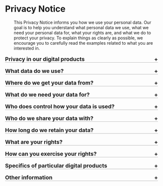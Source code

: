 <style>

details>summary {
  list-style-type: none;
  outline: none;
  cursor: pointer;
  border-bottom: 1px solid rgb(0, 0, 0, 0.3); 
 
}

details>summary::-webkit-details-marker {
  display: none;
}

details>summary::after{
  content: '+ ';
  float: right;
}

details[open]>summary::after{
  content: '- ';
  float: right;

}

details[open]>summary {
  margin-bottom: 0.5rem;
}

</style>

# Privacy Notice 

<div style="margin-left: 3vw">This Privacy Notice informs you how we use your personal data. Our goal is to help you understand what personal data we use, what we need your personal data for, what your rights are, and what we do to protect your privacy. To explain things as clearly as possible, we encourage you to carefully read the examples related to what you are interested in.</div>
<br>

<details><summary style="font-size: 18px; font-weight: bold">Privacy in our digital products</summary>
<p style="margin-left: 3vw"> We provide you with products and services in the digital environment. To make this Privacy Notice easier to understand, we will use the term “digital products” in this text for our following digital products and services: 
<ul style="margin-left: 5vw"> 
   <li>your digital Škoda ID account,   <a href="#skoda_id" style="text-decoration:none"><span style="border:2px solid Tomato; border-radius: 50%; background: White; color: Tomato; font-weight: bold"> &nbsp;&nbsp;?&nbsp;&nbsp;</span></a></li>
   <li>Škoda Digital Connectivity Services,</li>
   <li>car configurator on ŠKODA AUTO website.</li>
</ul>
</p>
<details> <summary style="margin-left:3vw; font-weight:bold" id="skoda_id"><span style="border:2px solid Tomato; border-radius: 50%; background: White; color: Tomato; font-weight: bold"> &nbsp;&nbsp;?&nbsp;&nbsp;</span> What is Škoda ID?</summary>
<p style="margin-left:5vw">Škoda ID is your account profile which you set up to use our digital products. We store your personal data in Škoda ID and our digital products access them whenever they are necessary to ensure full functionality of the digital products.</p>
</details>
</details>
<br>
<details><summary style="font-size: 18px; font-weight: bold">What data do we use?</summary>
<p style="margin-left: 3vw">We use your personal data, so that you can enjoy full functionality of our digital products. We only use personal data which are necessary to do so. For all our digital products we need these personal data:</p>
<ul style="margin-left: 5vw">
   <li>Identification data (first name, surname, country, login name, language, addressing)</li>
   <li>Contact information (e-mail address, phone number)</li>
   <li>Preferred contact channel</li>
   <li>Identification of your preferred dealer</li>
   <li>Technical information on the product (VIN number of your car and registration plate number).</li>
</ul>
<p style="margin-left: 3vw"> If you want to use a specific digital product, we may require additional personal data from you so that you could use that digital product to its full extent. If you want to know more about how we use your personal data in a specific digital product, you can learn more below in the section <a href="#tp_specific"; style="color: DodgerBlue">Specifics of particular digital products</a>.</p>

<p style="margin-left: 3vw">As we care about your privacy, in some cases we may specifically ask for your permission to access some of your data if you want to use a particular functionality of a digital product.</p>

<p style="margin-left: 3vw">Also please stay assured that you can control what personal data we use by deciding which digital product you want to use. We always inform you what personal data we need when you use a digital product for the first time.</p>
</details>
<br>
<details><summary style="font-size: 18px; font-weight: bold">Where do we get your data from?</summary>
<p style="margin-left: 3vw">We get your personal data directly from you. Primarily, we get your personal data from the following sources: </p>
 
<p style="margin-left: 3vw; font-weight: bold">Data provided when registering in Škoda ID account </p>
 
<p style="margin-left: 5vw">When you want to use any of our digital product, it is necessary to create your Škoda ID account. As a part of your registration, you fill in basic personal data in Škoda ID to provide you with single sign-on solution to our digital products. </p>
 
<p style="margin-left: 3vw; font-weight: bold">Data collected from website browsing and use of applications </p>
 
<p style="margin-left: 5vw">If you use some of the digital products, we may use cookie or similar technology to collect data about you via the browser. For more information about our cookie policy, you can visit <a href="https://www.skoda-auto.cz/sluzby/cookie-settings-en"; style="color: DodgerBlue">Cookie Settings</a>. <a href="#cookies" style="text-decoration:none"> <span style="border:2px solid Tomato; border-radius: 50%; background: White; color: Tomato; font-weight: bold"> &nbsp;&nbsp;?&nbsp;&nbsp;</span></a> </p>

<p style="margin-left: 5vw">Similarly, if you use any digital products in form of a mobile app, we may need to use data which originated during your usage of the app, such as location or technical data.</p>

<p style="margin-left: 5vw">If you want to know, what digital products use cookies, locations, please visit <a href="#tp_specific"; style="color: DodgerBlue">Specifics of particular digital products</a>.</p>

<p style="margin-left: 3vw; font-weight: bold">Data inserted into applications </p>
 
<p style="margin-left: 5vw">In order to provide all functionalities of our digital products, we may also use data which you inserted into our applications, such as your favourite vehicle dealer. </p>
 
<p style="margin-left: 3vw; font-weight: bold">Data collected from our mutual communication </p>
 
<p style="margin-left: 5vw">When we communicate with you either directly or via a dealer, we may use your data which we obtained during our communication and interaction with you to assist you with provision of our digital products.</p>
 
<p style="margin-left: 3vw; font-weight: bold">Data collected from your vehicle</p>

<p style="margin-left: 5vw">Personal data also originate when you drive your vehicle. For example, a functionality that creates a logbook of your travels may generate such data which originate when you drive Škoda car. We may also use such data which originated when you were driving your vehicle to provide you with such a digital product.</p>
<details> <summary style="margin-left:3vw; font-weight: bold" id="cookies"><span style="border:2px solid Tomato; border-radius: 50%; background: White; color: Tomato; font-weight: bold"> &nbsp;&nbsp;?&nbsp;&nbsp;</span> What are cookies? </summary>

<p style="margin-left: 5vw">Cookies are small blocks of data created by a web server (while you are browsing a website) and placed on your device, used to access a website (such as computer or smartphone). If you use any of the digital products by using a web browser, we may also use the data about you collected via the browser (cookies). The cookie technology helps us, in particular, to enable some functionalities of the website, better understand your behaviour, analyse the effectiveness of advertisements, combat fraud, or fulfil other important roles. For example, we may use cookies to make the content and ads you see more relevant to you. However, we will only use cookies if you give us the consent to use your cookies via the cookie consent tool on our websites. For more information about our cookie policy, you can visit <a href="https://www.skoda-auto.cz/sluzby/cookie-settings-en"; style="color: DodgerBlue">Cookie Settings</a>.</p>
</details>
</details>


<br>
<details><summary style="font-size: 18px; font-weight: bold">What do we need your data for?</summary>
<p style="margin-left: 3vw">We use your data, but only to the necessary extent for the following reasons:</p>
<p style="margin-left: 3vw; font-weight: bold">Provision of our digital products</p>
<p style="margin-left: 5vw">Our use of your data is necessary for provision of our performance and keeping our promise when you agree to terms and conditions of use of digital products. If you want to use our digital products, we need to collect and use your data. Without using your personal data, we cannot ensure full functionality of our digital products. Our use of your personal data is a contractual requirement, and therefore, if you do not give us your personal data, in many cases we might not be able to deliver our digital services or respond to your requests. Please be also aware that specific digital products may require specific personal data in order to be used.</p>

<p style="margin-left: 3vw; font-weight: bold">Maintenance and support</p>

<p style="margin-left: 5vw">It is also necessary for performance of said contract to use your data in order to maintain our digital products and provide you with our support. We use your data to ensure our digital products work as intended, to collect feedback and complaints and to bring you better versions of our current digital products. This includes primarily updating, troubleshooting, securing, and providing support to you. This ensures better user experience and full functionality of our digital products.</p>

<p style="margin-left: 3vw; font-weight: bold">Improvement and enhancement of our digital products</p>

<p style="margin-left: 5vw">We strive to continuously improve and enhance our digital products as well as to develop new ones. We are keen on bringing you the best digital experience. Therefore, our legitimate interest is to monitor and evaluate your use of our digital products so we could tailor our digital products for the utmost benefit of our customers. In order to enable growth of our distribution network and to bring you digital products of the highest quality, we may share your data with our distribution network of local car importers, your dealers and service partners. For example, we may share the identification of your preferred service partner with our local car importers in your country. Members of our distribution network will inform you and ask for your consent, if necessary, when they use your data for other purposes.</p>
</details>
<br>
<details><summary style="font-size: 18px; font-weight: bold">Who does control how your data is used?</summary>
<p style="margin-left: 3vw">We control how your data is used. We are the company ŠKODA AUTO a.s., with its registered seat at tř. Václava Klementa 869, Mladá Boleslav II, 293 01 Mladá Boleslav, Identification No.: 00177041, registered in the Commercial Register kept by the Municipal Court in Prague under Section B, File No. 332.</p>
<p style="margin-left: 3vw">We are part of the Volkswagen Group.</p>
</details>
<br>
<details><summary style="font-size: 18px; font-weight: bold">Who do we share your data with?</summary>
<p style="margin-left: 3vw; font-weight: bold">With your consent</p>

<p style="margin-left: 5vw">We highly respect your personal data. Generally, we disclose your data when we have your consent.</p>

<p style="margin-left: 5vw">Without your consent, we disclose your data to third parties only if it is necessary for the following reasons:</p>

<p style="margin-left: 3vw; font-weight: bold">Your use of a third-party service</p>

<p style="margin-left: 5vw">If you use our digital products in connection with a third party's service (for example, log-in via Facebook, financial services, or electric chargers), we will disclose your data only if this is necessary for the use of the third party's service and the use of your data is therefore necessary to enable functionality of the digital products. Do you want to know more? <a href="#tp_know_more"; style="text-decoration:none"><span style="border:2px solid Tomato; border-radius: 50%; background: White; color: Tomato; font-weight: bold"> &nbsp;&nbsp;?&nbsp;&nbsp;</span></a></p>


<details> <summary style="margin-left:3vw; font-weight: bold" id="tp_know_more"><span style="border:2px solid Tomato; border-radius: 50%; background: White; color: Tomato; font-weight: bold"> &nbsp;&nbsp;?&nbsp;&nbsp;</span> Learn more:</summary>
<p style="margin-left: 5vw">We may disclose your data to the relevant companies of the <span style="font-weight: bold">Volkswagen Group</span> which host some of the digital products. Furthermore, we may disclose your data to selected members of our <span style="font-weight: bold">distribution network</span> which is essential to enjoy full possibilities of our digital products, for example when you share with us who your preferred dealer is, or when it represents our legitimate interest. In addition, some of our digital products (or some of their functionalities) are provided to us by third parties, who we need to share the necessary set of personal data with. Otherwise, you would not be able to use such functionalities.</p>
</details>
<p style="margin-left: 3vw; font-weight: bold">To comply with legal requirements</p>

<p style="margin-left: 5vw">Upon the request, we may disclose your data to public authorities (courts, the Police of the Czech Republic and other law enforcement agencies). We disclose your data only to the necessary extent and within the boundaries of law.</p>

<p style="margin-left: 3vw; font-weight: bold">Transfer to third countries</p>
<p style="margin-left: 5vw">Currently, we do not share your personal data with any recipients in countries outside the European Union and the European Economic Area.</p>
</details>
<br>
<details><summary style="font-size: 18px; font-weight: bold">How long do we retain your data?</summary>

<p style="margin-left: 5vw">Generally, we will retain your data until the agreement on provision of digital products between us is terminated and for the subsequent necessary archiving period. In case of the improvement and enhancement of our digital products, we do not use your data for more than one month.</p>

<p style="margin-left: 3vw; font-weight: bold">Automatic deletion after long-term inactivity</p>

<p style="margin-left: 5vw">In case of your inactivity, we will notify you no later than 4 years and 6 months after we became aware of your last activity. Then we may set your account as deactivated and archived. Unless you actively react to the notification, we will deactivate your account and archive it for the period of 11 years, after which we will delete all your personal data.</p>

<p style="margin-left: 3vw; font-weight: bold">Your choice of deletion</p>
<p style="margin-left: 5vw">We will also delete your personal data gathered and used by your Škoda ID upon your request, i.e., if you delete your Škoda ID through the Škoda ID profile portal. </p>
<p style="margin-left: 5vw">However, we will retain some data for longer period of time if it is necessary for our other legitimate legal or business purposes (such as for financial record-keeping or to finish open business transactions), until the relevant purpose will have been accomplished.</p>
</details>
<br>
<details><summary style="font-size: 18px; font-weight: bold">What are your rights?</summary>
<p style="margin-left: 3vw">Upon your request, we will provide you with response within 30 days. In case of more demanding request, we are allowed to extend the period, but in any case, we will let you know.</p>
<p style="margin-left: 3vw">In connection with your personal data, you have the following rights:</p>

<details> <summary style="margin-left:3vw; font-weight: bold">Access to your personal data</summary>

<p style="margin-left: 5vw">You have the right to know if we use your data. If you ask us, we will tell you if we use your data or not. If yes, you can also ask us to obtain information about our use of your data and obtain a copy of data we use. You may also access such information via your Škoda ID account.</p>
</details>
<br>
<details> <summary style="margin-left:3vw; font-weight: bold">Withdraw your consent at any time</summary>

<p style="margin-left: 5vw">You have the right to withdraw consent where you have previously given your consent to the use of your data. The withdrawal of consent does not mean that the prior use of your data before the withdrawal is unlawful, but we will not use your data for the reasons for which you withdrew the consent anymore.
</p>
</details>
<br>

<details> <summary style="margin-left:3vw; font-weight: bold">Verify and seek rectification</summary>

<p style="margin-left: 5vw">You have the right to verify the accuracy of your data and ask us to update or correct the data we currently use.
</p>
</details>
<br>
<details> <summary style="margin-left:3vw; font-weight: bold">Have your personal data deleted</summary>

<p style="margin-left: 5vw">You have the right, in certain situations, to ask for the erasure of your data which we retain. This right applies for example, when you withdraw your consent or when the data is no longer necessary for the reason, for which we collected or used them. We strive to erase your data always when they are no longer needed. However, please bear in mind that there are situations, in which we are not able or allowed to delete your personal data.
</p>
</details>
<br>

<details> <summary style="margin-left:3vw; font-weight: bold">Restrict our use of your personal data</summary>

<p style="margin-left: 5vw">You have the right, in certain situations, to restrict our use of your data. This right applies for example, when you contest the accuracy of the data or when our use of your data is unlawful.
</p>
</details>
<br>

<details> <summary style="margin-left:3vw; font-weight: bold">Receive your personal data and have it transferred to another controller</summary>

<p style="margin-left: 5vw">You have the right to receive your data in a structured, commonly used, and machine-readable format and, if technically feasible, to have it transmitted to another controller without any hindrance.
</p>
</details>
<br>

<details> <summary style="margin-left:3vw; font-weight: bold">Object to our use of your personal data</summary>

<p style="margin-left: 5vw">You have the right to object, for reasons relating to your particular situation, to our use of your data which is based on our legitimate interests. If you object to our use of your data, we will not use your data until we decide on the rightfulness of your objection.
</p>
</details>
</details>
<br>

<details><summary style="font-size: 18px; font-weight: bold">How can you exercise your rights?</summary>

<p style="margin-left: 3vw">If you have any questions about our use or protection of your data or if you want to exercise any of your rights, you can contact us:</p>

<div style="margin-left: 3vw"> <div style="border:2px solid rgb(211, 211, 211, 0.3); width: 300px; height: 150px; border-radius: 2.5%; color: Black; float:left;">
<span style="font-weight: bold; margin-left: 2vw">Electronically: </span>
<ul style="margin-left: 2vw"><li><a href="http://www.skoda-auto.com/data-privacy">http://www.ŠKODA-auto.com/data-privacy</a></li>
<li>via Škoda ID Portal at <a href="https://skodaid.vwgroup.io">https://Škodaid.vwgroup.io</a></li></ul></div>

<div style="margin-left:2vw; border:2px solid rgb(211, 211, 211, 0.3); width: 300px; height: 150px; border-radius: 2.5%; color: Black; float:left;">
<span style="font-weight: bold; margin-left: 2vw">By phone: </span>
<ul style="margin-left: 2vw"> <li>800 600 000</li></ul></div>
<br><br><br><br><br><br><br>

<div style="border:2px solid rgb(211, 211, 211, 0.3); width: 300px; height: 150px; border-radius: 2.5%; color: Black; float:left;">
<span style="font-weight: bold; margin-left: 2vw">By mail: </span>
<ul style="margin-left: 2vw"> <li>ŠKODA AUTO a.s., tř. Václava Klementa 869, Mladá Boleslav II, 293 01 Mladá Boleslav, Czech Republic</li></ul></div>
<br><br><br><br><br><br><br> </div>

<p style="margin-left: 3vw">We may charge a reasonable fee when your requests are apparently unfounded or excessive considering connected administrative costs.</p>

<p style="margin-left: 3vw; font-weight: bold">Data Protection Officer</p>

<p style="margin-left: 3vw">If you have a question about protection of your data, you can also directly contact our Data Protection Officer:
</p>

<div style="margin-left: 3vw"> <div style="border:2px solid rgb(211, 211, 211, 0.3); width: 300px; height: 150px; border-radius: 2.5%; color: Black; float:left;">
<span style="font-weight: bold; margin-left: 2vw">Online: </span>
<ul style="margin-left: 2vw"><li><a href="http://www.skoda-auto.com/data-privacy">http://www.ŠKODA-auto.com/data-privacy</a></li>
</div>

<div style="margin-left:2vw; border:2px solid rgb(211, 211, 211, 0.3); width: 300px; height: 150px; border-radius: 2.5%; color: Black; float:left;">
<span style="font-weight: bold; margin-left: 2vw">By e-mail: </span>
<ul style="margin-left: 2vw"> <li><a href="mailto:dpo@skoda-auto.cz">dpo@ŠKODA-auto.cz</a></li></ul></div></div>
<br><br><br><br><br><br><br>

<p style="margin-left: 3vw; font-weight: bold">Lodging a complaint</p>
<p style="margin-left: 3vw">In case you disagree with our usage or protection of your data, you can lodge a complaint with the Data Protection Officer (DPO) of ŠKODA AUTO or a supervisory authority:</p>

<div style="margin-left: 3vw"> <div style="border:2px solid rgb(211, 211, 211, 0.3); width: 300px; height: 175px; border-radius: 2.5%; color: Black; float:left;">
<span style="font-weight: bold; margin-left: 2vw">By mail: </span>
<ul style="margin-left: 2vw"><li>Office for Personal Data Protection, Pplk. Sochora 27, 170 00 Prague 7, The Czech Republic</li>
<li>via Škoda ID Portal at <a href="https://skodaid.vwgroup.io">https://Škodaid.vwgroup.io</a></li></ul></div>

<div style="margin-left:2vw; border:2px solid rgb(211, 211, 211, 0.3); width: 300px; height: 175px; border-radius: 2.5%; color: Black; float:left;">
<span style="font-weight: bold; margin-left: 2vw">By phone: </span>
<ul style="margin-left: 2vw"> <li>+420 234 665 111</li></ul></div>
<br><br><br><br><br><br><br>

<div style="border:2px solid rgb(211, 211, 211, 0.3); width: 300px; height: 150px; border-radius: 2.5%; color: Black; float:left;">
<span style="font-weight: bold; margin-left: 2vw">Online: </span>
<ul style="margin-left: 2vw"> <li><a href="http://www.uoou.cz/en">http://www.uoou.cz/en</a></li></ul></div>
<br><br><br><br><br><br><br> </div>
</details>
<br>

<details><summary style="font-size: 18px; font-weight: bold" id="tp_specific">Specifics of particular digital products</summary>
<p style="margin-left: 3vw">Each of our digital products may need an additional set of your personal data to provide a full and quality experience. Also, some of our digital products may require sharing your data with a particular third-party provider of services. You can see all such differences below.</p>
<p style="margin-left: 3vw">Our digital products include in particular:</p>

<p style="margin-left: 3vw; font-weight: bold">Škoda Digital Connectivity Services</p>

<p style="margin-left: 5vw">Škoda Digital Connectivity Services enable you to access a wide range of services or features, such as verification of the vehicle status, getting up-to-date information including current driving data, inclusive statistics (both in retrospect and in real time), journey logging, trip planning or assistance services.  <a href="#dcs" style="text-decoration:none"><span style="border:2px solid Tomato; border-radius: 50%; background: White; color: Tomato; font-weight: bold"> &nbsp;&nbsp;?&nbsp;&nbsp;</span></a></p>
<details> <summary style="margin-left:3vw; font-weight:bold" id="dcs"><span style="border:2px solid Tomato; border-radius: 50%; background: White; color: Tomato; font-weight: bold"> &nbsp;&nbsp;?&nbsp;&nbsp;</span> Learn more:</summary>

<p style="margin-left: 5vw; font-weight: bold">This digital product enables you to use the following functionalities:</p>
<ul style="margin-left: 7vw">
   <li>to check the condition of your vehicle concerning mileage, fuel range and maintenance interval;</li>
   <li>to visualise current vehicle alerts and/or any service needs and administer them;</li>
   <li>to track all your trips, with simple switching between business and private travel inclusive all available details and route information;</li>
   <li>to make your trip planning via Mobile Application easier when it allows you to search and display nearby points of interest;</li>
   <li>submit your feedback (positive, neutral or negative) regarding your car directly to ŠKODA AUTO</li>
</ul>
<p style="margin-left: 5vw; font-weight: bold">Data used</p>
<p style="margin-left: 7vw">In order to provide you with our Škoda Digital Connectivity Services, we may need to use also the following personal data:</p>
<ul style="margin-left: 7vw">
   <li>Identification data: country, person identifier (assigned by us)</li>
   <li>Descriptive data: logbook of your travels</li>
   <li>Communication and interaction data: photos, videos</li>
   <li>Technical information on the product: Information on how the item is used (e.g. vehicles), technical description of the item (e.g. vehicle model and colour)</li>
   <li>Localisation data: based on GPS or beacon technology  <a href="#gps"style="text-decoration:none"><span style="border:2px solid Tomato; border-radius: 50%; background: White; color: Tomato; font-weight: bold"> &nbsp;&nbsp;?&nbsp;&nbsp;</span></a></li>
</ul>
<details> <summary style="margin-left:5vw; font-weight:bold" id="gps"><span style="border:2px solid Tomato; border-radius: 50%; background: White; color: Tomato; font-weight: bold"> &nbsp;&nbsp;?&nbsp;&nbsp;</span> Why do we need location data?</summary>

<p style="margin-left: 7vw">We need your <span style="font-weight: bold">location data</span> to ensure full functionality of the following Škoda Connectivity Services functionalities:</p>
<ul style="margin-left: 9vw">
   <li>to track all your trips, with simple switching between business and private travel inclusive all available details and route information;</li>
   <li>to make your trip planning via Mobile Application easier as it allows you to search and display nearby points of interest</li>
</ul>
</details>
<br>

<p style="margin-left: 5vw; font-weight: bold">Sharing of your data</p>
<p style="margin-left: 7vw">In order to provide you with digital product Škoda Digital Connectivity Services, we may disclose your data also to providers of Škoda Digital Connectivity Services (such as IT or delivery services providers).</p>
</details>

<p style="margin-left: 3vw; font-weight: bold">Car configurator on ŠKODA AUTO website</p>
<p style="margin-left: 5vw">Car configurator is a web-based platform for configuration of vehicles which enables you to build your own car in a few simple steps by selecting features of your perfect car.  <a href="#cc"style="text-decoration:none"><span style="border:2px solid Tomato; border-radius: 50%; background: White; color: Tomato; font-weight: bold"> &nbsp;&nbsp;?&nbsp;&nbsp;</span></a></p>

<details> <summary style="margin-left:3vw; font-weight:bold" id="cc"><span style="border:2px solid Tomato; border-radius: 50%; background: White; color: Tomato; font-weight: bold"> &nbsp;&nbsp;?&nbsp;&nbsp;</span> Learn more:</summary>

<p style="margin-left: 5vw; font-weight: bold">Saving of your car configuration</p>
<p style="margin-left: 7vw;">If you log in to your account, we will save your car configuration and send it to you via e-mail.</p>
<p style="margin-left: 5vw; font-weight: bold">Sharing of your data</p>
<p style="margin-left: 7vw;">In order to provide you with Car Configurator product, we may disclose your data also to a provider of financial services.</p>
</details>
<p style="margin-left: 3vw; font-weight: bold">Škoda ID Account</p>
<p style="margin-left: 5vw">Škoda ID is your personal account in the digital world of ŠKODA AUTO which gives you a unified means to sign up to our digital products.  <a href="#skoda_id_account"style="text-decoration:none"><span style="border:2px solid Tomato; border-radius: 50%; background: White; color: Tomato; font-weight: bold"> &nbsp;&nbsp;?&nbsp;&nbsp;</span></a></p>

<details> <summary style="margin-left:3vw; font-weight:bold" id="skoda_id_account"><span style="border:2px solid Tomato; border-radius: 50%; background: White; color: Tomato; font-weight: bold"> &nbsp;&nbsp;?&nbsp;&nbsp;</span> Learn more:</summary>

<p style="margin-left: 5vw; font-weight: bold">Data used</p>
<p style="margin-left: 7vw;">In order to provide you with full experience of your Škoda ID account which could give you an unified identity within the ŠKODA AUTO environment and ease your use of variety of our digital products, we may need to use also the following personal data:</p>
<ul style="margin-left:9vw">
   <li>Identification data: birth name, date and place of birth, country, person identifier (assigned by us). </li>
</ul>
<p style="margin-left: 5vw; font-weight: bold">Sharing of your data</p>
<p style="margin-left: 7vw;">In order to provide you with digital product Škoda ID account, we may disclose your data also the company hosting the digital product: Amazon Web Services EMEA SARL, Business ID: 352 2789 0057, 38 Avenue John F. Kennedy, L-1855, Luxembourg and occasionally with companies helping us with IT processes.</p>
</details>
</details>
<br>

<details><summary style="font-size: 18px; font-weight: bold">Other information</summary>
<p style="margin-left: 3vw; font-weight: bold">Archiving in the public interest</p>

<p style="margin-left: 5vw">We may archive your data in the public interest and use them for scientific, historical, or statistical research purposes. In well-founded cases, your data can also be used for the reason of legal matters resolution, including the performance of our obligations towards public administration bodies, and monitoring and ongoing evaluation of legal risks.</p>

<p style="margin-left: 3vw; font-weight: bold">Age limit</p>
<p style="margin-left: 5vw"">You must be at least 16 old to be able to use our digital products. Only by determining the minimum age we may become assured that our digital products are only used by persons for whom they are intended. We also provide special protection of individuals under 16 by prohibiting general access to all connected services.</p>

<p style="margin-left: 3vw; font-weight: bold">No fully automated decision-making</p>
<p style="margin-left: 5vw">We do not make any decisions based solely on automated processing <a href="#processing"style="text-decoration:none"><span style="border:2px solid Tomato; border-radius: 50%; background: White; color: Tomato; font-weight: bold"> &nbsp;&nbsp;?&nbsp;&nbsp;</span></a>, including profiling <a href="#profiling"style="text-decoration:none"><span style="border:2px solid Tomato; border-radius: 50%; background: White; color: Tomato; font-weight: bold"> &nbsp;&nbsp;?&nbsp;&nbsp;</span></a>. On the contrary, we always involve human review when we make our decisions.
</p>
<br>
<details> <summary style="margin-left:3vw; font-weight:bold" id="processing"><span style="border:2px solid Tomato; border-radius: 50%; background: White; color: Tomato; font-weight: bold"> &nbsp;&nbsp;?&nbsp;&nbsp;</span> What is automated processing?</summary>

<p style="margin-left: 5vw">Decision-making based solely on automated processing happens when significant decisions about you are taken by technological means and without any human involvement. They can be taken even without profiling.</p>
</details>
<details> <summary style="margin-left:3vw; font-weight:bold" id="profiling"><span style="border:2px solid Tomato; border-radius: 50%; background: White; color: Tomato; font-weight: bold"> &nbsp;&nbsp;?&nbsp;&nbsp;</span> What is profiling?</summary>

<p style="margin-left: 5vw">Profiling means that your personal aspects are being evaluated in order to make predictions about you, even if no decision is taken. For example, if a company assesses your characteristics (such as your age, sex, height) or classifies you in a category, this means you are being profiled.</p>
</details>
</details>
